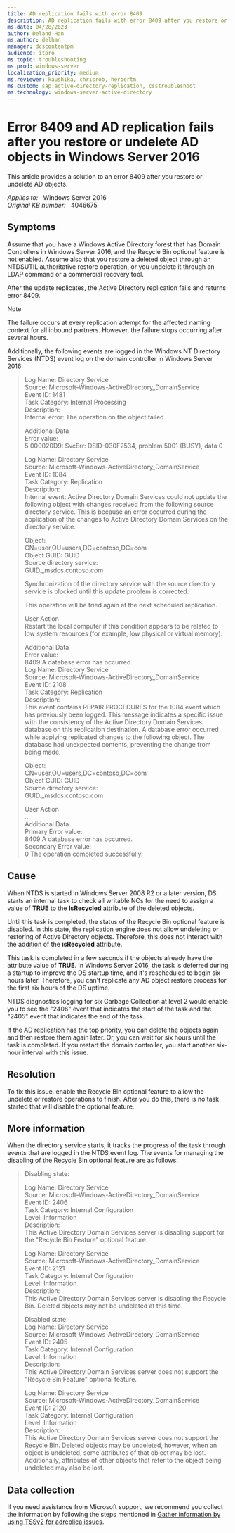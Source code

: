 ```yaml
---
title: AD replication fails with error 8409
description: AD replication fails with error 8409 after you restore or undelete AD objects in Windows Server 2016.
ms.date: 04/28/2023
author: Deland-Han
ms.author: delhan
manager: dcscontentpm
audience: itpro
ms.topic: troubleshooting
ms.prod: windows-server
localization_priority: medium
ms.reviewer: kaushika, chrisrob, herbertm
ms.custom: sap:active-directory-replication, csstroubleshoot
ms.technology: windows-server-active-directory
---
```

# Error 8409 and AD replication fails after you restore or undelete AD objects in Windows Server 2016

This article provides a solution to an error 8409 after you restore or undelete AD objects.

_Applies to:_ &nbsp; Windows Server 2016  
_Original KB number:_ &nbsp; 4046675

## Symptoms

Assume that you have a Windows Active Directory forest that has Domain Controllers in Windows Server 2016, and the Recycle Bin optional feature is not enabled. Assume also that you restore a deleted object through an NTDSUTIL authoritative restore operation, or you undelete it through an LDAP command or a commercial recovery tool.

After the update replicates, the Active Directory replication fails and returns error 8409.

> [!NOTE]
> The failure occurs at every replication attempt for the affected naming context for all inbound partners. However, the failure stops occurring after several hours.

Additionally, the following events are logged in the Windows NT Directory Services (NTDS) event log on the domain controller in Windows Server 2016:

> Log Name: Directory Service  
Source: Microsoft-Windows-ActiveDirectory_DomainService  
Event ID: 1481  
Task Category: Internal Processing  
Description:  
Internal error: The operation on the object failed.
>
> Additional Data  
Error value:  
5 000020D9: SvcErr: DSID-030F2534, problem 5001 (BUSY), data 0  
>
> Log Name: Directory Service  
Source: Microsoft-Windows-ActiveDirectory_DomainService  
Event ID: 1084  
Task Category: Replication  
Description:  
Internal event: Active Directory Domain Services could not update the following object with changes received from the following source directory service. This is because an error occurred during the application of the changes to Active Directory Domain Services on the directory service.  
>
> Object:  
CN=user,OU=users,DC=contoso,DC=com  
Object GUID: GUID  
Source directory service:  
GUID._msdcs.contoso.com  
>
> Synchronization of the directory service with the source directory service is blocked until this update problem is corrected.
>
> This operation will be tried again at the next scheduled replication.
>
> User Action  
Restart the local computer if this condition appears to be related to low system resources (for example, low physical or virtual memory).
>
> Additional Data  
Error value:  
8409 A database error has occurred.  
Log Name: Directory Service  
Source: Microsoft-Windows-ActiveDirectory_DomainService  
Event ID: 2108  
Task Category: Replication  
Description:  
This event contains REPAIR PROCEDURES for the 1084 event which has previously been logged. This message indicates a specific issue with the consistency of the Active Directory Domain Services database on this replication destination. A database error occurred while applying replicated changes to the following object. The database had unexpected contents, preventing the change from being made.
>
> Object:  
CN=user,OU=users,DC=contoso,DC=com  
Object GUID: GUID  
Source directory service:  
GUID._msdcs.contoso.com
>
> User Action  
...  
Additional Data  
Primary Error value:  
8409 A database error has occurred.  
Secondary Error value:  
0 The operation completed successfully.  

## Cause

When NTDS is started in Windows Server 2008 R2 or a later version, DS starts an internal task to check all writable NCs for the need to assign a value of **TRUE** to the **IsRecycled** attribute of the deleted objects.

Until this task is completed, the status of the Recycle Bin optional feature is disabled. In this state, the replication engine does not allow undeleting or restoring of Active Directory objects. Therefore,  this does not interact with the addition of the **isRecycled** attribute.

This task is completed in a few seconds if the objects already have the attribute value of **TRUE**. In Windows Server 2016, the task is deferred during a startup to improve the DS startup time, and it's rescheduled to begin six hours later. Therefore, you can't replicate any AD object restore process for the first six hours of the DS uptime.

NTDS diagnostics logging for six Garbage Collection at level 2 would enable you to see the "2406" event that indicates the start of the task and the "2405" event that indicates the end of the task.

If the AD replication has the top priority, you can delete the objects again and then restore them again later. Or, you can wait for six hours until the task is completed. If you restart the domain controller, you start another six-hour interval with this issue.

## Resolution

To fix this issue, enable the Recycle Bin optional feature to allow the undelete or restore operations to finish. After you do this, there is no task started that will disable the optional feature.

## More information

When the directory service starts, it tracks the progress of the task through events that are logged in the NTDS event log. The events for managing the disabling of the Recycle Bin optional feature are as follows:

> Disabling state:  
>
> Log Name: Directory Service  
Source: Microsoft-Windows-ActiveDirectory_DomainService  
Event ID: 2406  
Task Category: Internal Configuration  
Level: Information  
Description:  
This Active Directory Domain Services server is disabling support for the "Recycle Bin Feature" optional feature.
>
> Log Name: Directory Service  
Source: Microsoft-Windows-ActiveDirectory_DomainService  
Event ID: 2121  
Task Category: Internal Configuration  
Level: Information  
Description:  
This Active Directory Domain Services server is disabling the Recycle Bin. Deleted objects may not be undeleted at this time. 
>
> Disabled state:  
Log Name: Directory Service  
Source: Microsoft-Windows-ActiveDirectory_DomainService  
Event ID: 2405  
Task Category: Internal Configuration  
Level: Information  
Description:  
This Active Directory Domain Services server does not support the "Recycle Bin Feature" optional feature.
>
> Log Name: Directory Service  
Source: Microsoft-Windows-ActiveDirectory_DomainService  
Event ID: 2120  
Task Category: Internal Configuration  
Level: Information  
Description:  
This Active Directory Domain Services server does not support the Recycle Bin. Deleted objects may be undeleted, however, when an object is undeleted, some attributes of that object may be lost. Additionally, attributes of other objects that refer to the object being undeleted may also be lost.

## Data collection

If you need assistance from Microsoft support, we recommend you collect the information by following the steps mentioned in [Gather information by using TSSv2 for adreplica issues](../../windows-client/windows-troubleshooters/gather-information-using-tssv2-ad-replication.md).
